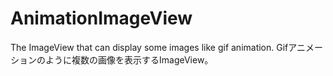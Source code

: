 AnimationImageView
==================

The ImageView that can display some images like gif animation. Gifアニメーションのように複数の画像を表示するImageView。
